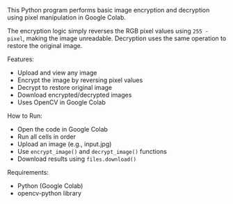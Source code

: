 This Python program performs basic image encryption and decryption using pixel manipulation in Google Colab.

The encryption logic simply reverses the RGB pixel values using `255 - pixel`, making the image unreadable. Decryption uses the same operation to restore the original image.

Features:
- Upload and view any image
- Encrypt the image by reversing pixel values
- Decrypt to restore original image
- Download encrypted/decrypted images
- Uses OpenCV in Google Colab

How to Run:
- Open the code in Google Colab
- Run all cells in order
- Upload an image (e.g., input.jpg)
- Use `encrypt_image()` and `decrypt_image()` functions
- Download results using `files.download()`

Requirements:
- Python (Google Colab)
- opencv-python library

